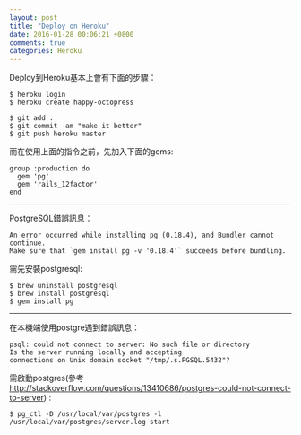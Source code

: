 ```yaml
---
layout: post
title: "Deploy on Heroku"
date: 2016-01-28 00:06:21 +0800
comments: true
categories: Heroku
---
```


Deploy到Heroku基本上會有下面的步驟：

    $ heroku login
    $ heroku create happy-octopress

    $ git add .
    $ git commit -am "make it better"
    $ git push heroku master

而在使用上面的指令之前，先加入下面的gems:

    group :production do
      gem 'pg'
      gem 'rails_12factor'
    end

-----------

PostgreSQL錯誤訊息：

    An error occurred while installing pg (0.18.4), and Bundler cannot continue.
    Make sure that `gem install pg -v '0.18.4'` succeeds before bundling.

需先安裝postgresql:

    $ brew uninstall postgresql
    $ brew install postgresql
    $ gem install pg
-----------

在本機端使用postgre遇到錯誤訊息：

    psql: could not connect to server: No such file or directory
    Is the server running locally and accepting
    connections on Unix domain socket "/tmp/.s.PGSQL.5432"?

需啟動postgres(參考 http://stackoverflow.com/questions/13410686/postgres-could-not-connect-to-server) :

    $ pg_ctl -D /usr/local/var/postgres -l /usr/local/var/postgres/server.log start
